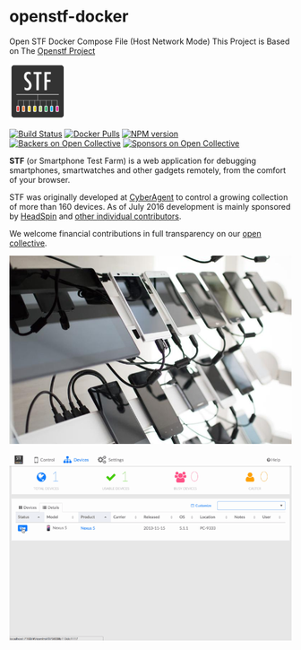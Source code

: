 # openstf-docker
Open STF Docker Compose File (Host Network Mode)
This Project is Based on The [Openstf Project](https://github.com/openstf/stf)

<img src="doc/STF-128.png?raw=true" style="width:100px;height:100px;" alt="STF">

[![Build Status](https://travis-ci.org/openstf/stf.svg?branch=master)](https://travis-ci.org/openstf/stf)
[![Docker Pulls](https://img.shields.io/docker/pulls/openstf/stf.svg)](https://hub.docker.com/r/openstf/stf/)
[![NPM version](https://img.shields.io/npm/v/stf.svg)](https://www.npmjs.com/package/stf)
[![Backers on Open Collective](https://opencollective.com/openstf/backers/badge.svg)](#backers) [![Sponsors on Open Collective](https://opencollective.com/openstf/sponsors/badge.svg)](#sponsors)

**STF** (or Smartphone Test Farm) is a web application for debugging smartphones, smartwatches and other gadgets remotely, from the comfort of your browser.

STF was originally developed at [CyberAgent](https://www.cyberagent.co.jp/en/) to control a growing collection of more than 160 devices. As of July 2016 development is mainly sponsored by [HeadSpin](https://performance.headspin.io/) and [other individual contributors](https://opencollective.com/openstf).

We  welcome financial contributions in full transparency on our [open collective](https://opencollective.com/openstf).

![Close-up of device shelf](doc/shelf_closeup_790x.jpg?raw=true)

![Super short screencast showing usage](doc/7s_usage.gif?raw=true)
